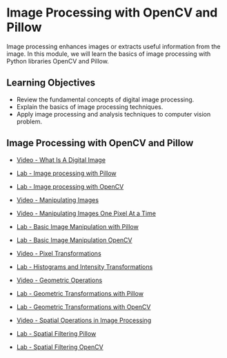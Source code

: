 # Image Processing with OpenCV and Pillow

Image processing enhances images or extracts useful information from the image. In this module, we will learn the basics of image processing with Python libraries OpenCV and Pillow.

## Learning Objectives

- Review the fundamental concepts of digital image processing.
- Explain the basics of image processing techniques.
- Apply image processing and analysis techniques to computer vision problem.

## Image Processing with OpenCV and Pillow

- [Video - What Is A Digital Image](https://www.coursera.org/learn/introduction-computer-vision-watson-opencv/lecture/ndJMd/what-is-a-digital-image)

- [Lab - Image processing with Pillow](./Labs/2.1.1_Images_with_python_library_PIL.ipynb)

- [Lab - Image processing with OpenCV](./Labs/2.1.2_Images_with_python_library_CV.ipynb)

- [Video - Manipulating Images](https://www.coursera.org/learn/introduction-computer-vision-watson-opencv/lecture/OKHAD/manipulating-images)

- [Video - Manipulating Images One Pixel At a Time](https://www.coursera.org/learn/introduction-computer-vision-watson-opencv/lecture/mbXYq/manipulating-images-one-pixel-at-a-time)

- [Lab - Basic Image Manipulation with Pillow](./Labs/2.2.1_basic_image_manipulation_PIL.ipynb)

- [Lab - Basic Image Manipulation OpenCV](./Labs/2.2.2_basic_image_manipulation_open_CV.ipynb)

- [Video - Pixel Transformations](https://www.coursera.org/learn/introduction-computer-vision-watson-opencv/lecture/ktrVE/pixel-transformations)

- [Lab - Histograms and Intensity Transformations](./Labs/2.3.2_%20Histograms%20and%20Intensity%20Transformations.ipynb)

- [Video - Geometric Operations](https://www.coursera.org/learn/introduction-computer-vision-watson-opencv/lecture/Ox4ql/geometric-operations)

- [Lab - Geometric Transformations with Pillow](./Labs/2.4.1_Gemetric_trasfroms_PIL.ipynb)

- [Lab - Geometric Transformations with OpenCV](./Labs/2.4.2_Gemetric_trasfroms_OpenCV.ipynb)

- [Video - Spatial Operations in Image Processing](https://www.coursera.org/learn/introduction-computer-vision-watson-opencv/lecture/ayf8j/spatial-operations-in-image-processing)

- [Lab - Spatial Filtering Pillow](./Labs/2.5.1_Spatial_Filtering-PIL.ipynb)

- [Lab - Spatial Filtering OpenCV](./Labs/2.5.2_Spatial_Filtering.ipynb)